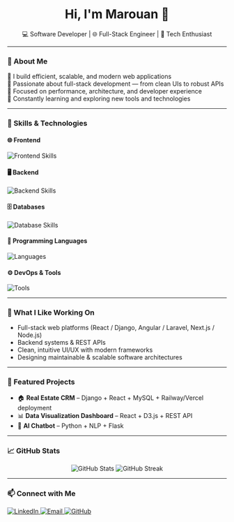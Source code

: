<h1 align="center">Hi, I'm Marouan 👋</h1>
<p align="center">
  💻 Software Developer | 🌐 Full-Stack Engineer | 🚀 Tech Enthusiast  
</p>

---

### 💼 About Me
🔹 I build efficient, scalable, and modern web applications  
🔹 Passionate about full-stack development — from clean UIs to robust APIs  
🔹 Focused on performance, architecture, and developer experience  
🔹 Constantly learning and exploring new tools and technologies  

---

### 🧠 Skills & Technologies

#### 🌐 Frontend
<p align="left">
  <img src="https://skillicons.dev/icons?i=html,css,js,ts,react,nextjs,angular,bootstrap" alt="Frontend Skills" />
</p>

#### 🖥️ Backend
<p align="left">
  <img src="https://skillicons.dev/icons?i=nodejs,express,django,flask,laravel,symfony,fastapi" alt="Backend Skills" />
</p>

#### 🗄️ Databases
<p align="left">
  <img src="https://skillicons.dev/icons?i=mysql,postgresql,mongodb,firebase,redis,sqlite" alt="Database Skills" />
</p>

#### 🧩 Programming Languages
<p align="left">
  <img src="https://skillicons.dev/icons?i=python,java,php,c,cpp" alt="Languages" />
</p>

#### ⚙️ DevOps & Tools
<p align="left">
  <img src="https://skillicons.dev/icons?i=docker,kubernetes,git,github,postman,vscode,linux,figma" alt="Tools" />
</p>

---

### 🚀 What I Like Working On
- Full-stack web platforms (React / Django, Angular / Laravel, Next.js / Node.js)  
- Backend systems & REST APIs  
- Clean, intuitive UI/UX with modern frameworks  
- Designing maintainable & scalable software architectures  

---

### 📂 Featured Projects
- 🏠 **Real Estate CRM** – Django + React + MySQL + Railway/Vercel deployment  
- 📊 **Data Visualization Dashboard** – React + D3.js + REST API  
- 🤖 **AI Chatbot** – Python + NLP + Flask  

---

### 📈 GitHub Stats
<p align="center">
  <img src="https://github-readme-stats.vercel.app/api?username=Marouan&show_icons=true&theme=tokyonight" alt="GitHub Stats" />
  <img src="https://github-readme-streak-stats.herokuapp.com/?user=Marouan&theme=tokyonight" alt="GitHub Streak" />
</p>

---

### 📫 Connect with Me
<p align="left">
  <a href="https://linkedin.com/in/ton-profil" target="_blank">
    <img src="https://skillicons.dev/icons?i=linkedin" alt="LinkedIn" />
  </a>
  <a href="mailto:tonemail@example.com">
    <img src="https://skillicons.dev/icons?i=gmail" alt="Email" />
  </a>
  <a href="https://github.com/Marouan" target="_blank">
    <img src="https://skillicons.dev/icons?i=github" alt="GitHub" />
  </a>
</p>
